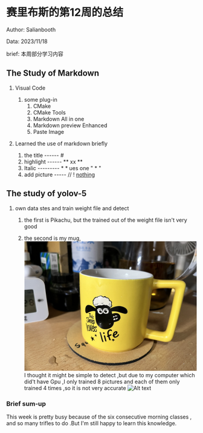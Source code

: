 # 赛里布斯的第12周的总结

Author: Salianbooth

Data: 2023/11/18

brief: 本周部分学习内容


## The Study of Markdown 



1. Visual Code
   1. some plug-in 
      1. CMake
      2. CMake Tools
      3. Markdown All in one
      4. Markdown preview Enhanced
      5. Paste Image
   
2. Learned the use of markdown briefly
   1. the title ------  #
   2. highlight ------ ** xx **
   3. Italic --------- *  *  ues one " * "
   4. add picture ----- // ! [nothing](address)
   


## The study of yolov-5

1. own data stes and train weight file and detect
   1. the first is Pikachu, but the trained out of the weight file isn't very good
   
   2. the second is my mug, ![Alt text](cup.JPG) I thought it might be simple to detect ,but due to my computer which did't have Gpu ,I only trained 8 pictures and each of them only trained 4 times ,so it is not very accurate
   ![Alt text](image.png)


### Brief sum-up
This week is pretty busy because of the six consecutive morning classes , and so many trifles to do .But I'm still happy to learn this knowledge.
   
   
